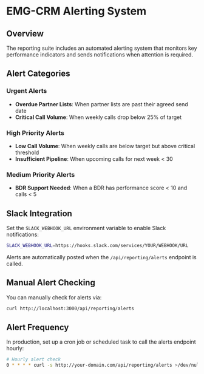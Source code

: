 # EMG-CRM Alerting System

## Overview

The reporting suite includes an automated alerting system that monitors key performance indicators and sends notifications when attention is required.

## Alert Categories

### Urgent Alerts
- **Overdue Partner Lists**: When partner lists are past their agreed send date
- **Critical Call Volume**: When weekly calls drop below 25% of target

### High Priority Alerts  
- **Low Call Volume**: When weekly calls are below target but above critical threshold
- **Insufficient Pipeline**: When upcoming calls for next week < 30

### Medium Priority Alerts
- **BDR Support Needed**: When a BDR has performance score < 10 and calls < 5

## Slack Integration

Set the `SLACK_WEBHOOK_URL` environment variable to enable Slack notifications:

```bash
SLACK_WEBHOOK_URL=https://hooks.slack.com/services/YOUR/WEBHOOK/URL
```

Alerts are automatically posted when the `/api/reporting/alerts` endpoint is called.

## Manual Alert Checking

You can manually check for alerts via:

```bash
curl http://localhost:3000/api/reporting/alerts
```

## Alert Frequency

In production, set up a cron job or scheduled task to call the alerts endpoint hourly:

```bash
# Hourly alert check
0 * * * * curl -s http://your-domain.com/api/reporting/alerts >/dev/null 2>&1
``` 